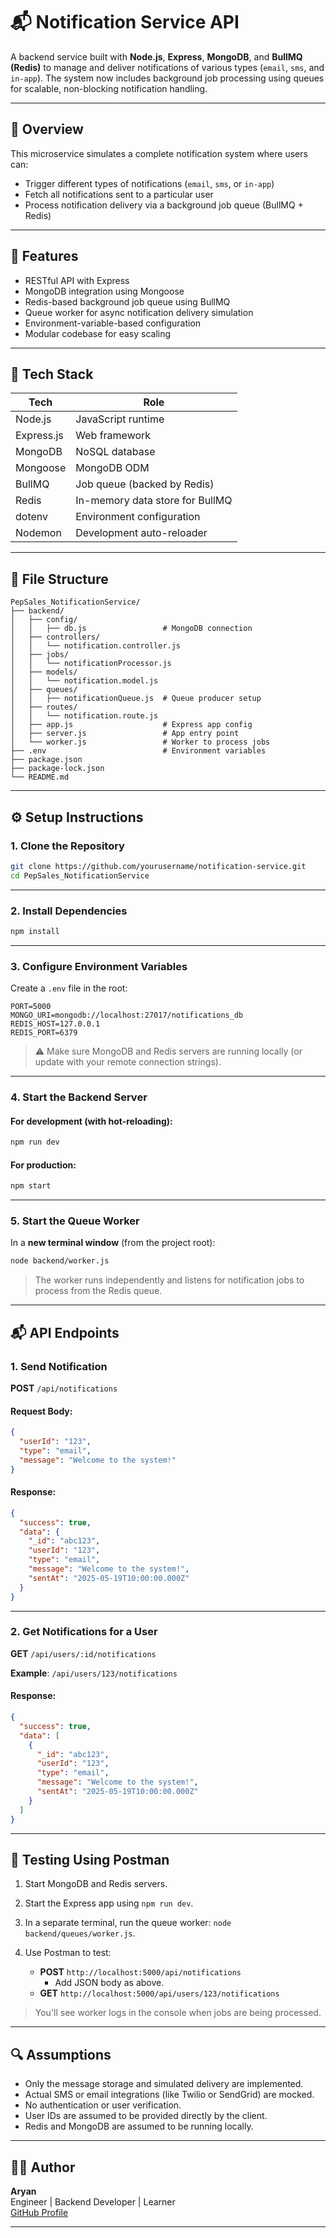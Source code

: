 # 📬 Notification Service API

A backend service built with **Node.js**, **Express**, **MongoDB**, and **BullMQ (Redis)** to manage and deliver notifications of various types (`email`, `sms`, and `in-app`). The system now includes background job processing using queues for scalable, non-blocking notification handling.

---

## 🧠 Overview

This microservice simulates a complete notification system where users can:

- Trigger different types of notifications (`email`, `sms`, or `in-app`)
- Fetch all notifications sent to a particular user
- Process notification delivery via a background job queue (BullMQ + Redis)

---

## 🗾 Features

- RESTful API with Express
- MongoDB integration using Mongoose
- Redis-based background job queue using BullMQ
- Queue worker for async notification delivery simulation
- Environment-variable-based configuration
- Modular codebase for easy scaling

---

## 🧰 Tech Stack

| Tech       | Role                               |
| ---------- | ---------------------------------- |
| Node.js    | JavaScript runtime                 |
| Express.js | Web framework                      |
| MongoDB    | NoSQL database                     |
| Mongoose   | MongoDB ODM                        |
| BullMQ     | Job queue (backed by Redis)        |
| Redis      | In-memory data store for BullMQ    |
| dotenv     | Environment configuration          |
| Nodemon    | Development auto-reloader          |

---

## 📁 File Structure

```
PepSales_NotificationService/
├── backend/
│   ├── config/
│   │   ├── db.js                 # MongoDB connection
│   ├── controllers/
│   │   └── notification.controller.js
│   ├── jobs/
│   │   └── notificationProcessor.js
│   ├── models/
│   │   └── notification.model.js
│   ├── queues/
│   │   ├── notificationQueue.js  # Queue producer setup
│   ├── routes/
│   │   └── notification.route.js
│   ├── app.js                    # Express app config
│   ├── server.js                 # App entry point
│   └── worker.js                 # Worker to process jobs
├── .env                          # Environment variables
├── package.json
├── package-lock.json
└── README.md
```

---

## ⚙️ Setup Instructions

### 1. Clone the Repository

```bash
git clone https://github.com/yourusername/notification-service.git
cd PepSales_NotificationService
```

---

### 2. Install Dependencies

```bash
npm install
```

---

### 3. Configure Environment Variables

Create a `.env` file in the root:

```
PORT=5000
MONGO_URI=mongodb://localhost:27017/notifications_db
REDIS_HOST=127.0.0.1
REDIS_PORT=6379
```

> ⚠️ Make sure MongoDB and Redis servers are running locally (or update with your remote connection strings).

---

### 4. Start the Backend Server

#### For development (with hot-reloading):

```bash
npm run dev
```

#### For production:

```bash
npm start
```

---

### 5. Start the Queue Worker

In a **new terminal window** (from the project root):

```bash
node backend/worker.js
```

> The worker runs independently and listens for notification jobs to process from the Redis queue.

---

## 📬 API Endpoints

### 1. **Send Notification**

**POST** `/api/notifications`

#### Request Body:

```json
{
  "userId": "123",
  "type": "email",
  "message": "Welcome to the system!"
}
```

#### Response:

```json
{
  "success": true,
  "data": {
    "_id": "abc123",
    "userId": "123",
    "type": "email",
    "message": "Welcome to the system!",
    "sentAt": "2025-05-19T10:00:00.000Z"
  }
}
```

---

### 2. **Get Notifications for a User**

**GET** `/api/users/:id/notifications`

**Example**: `/api/users/123/notifications`

#### Response:

```json
{
  "success": true,
  "data": [
    {
      "_id": "abc123",
      "userId": "123",
      "type": "email",
      "message": "Welcome to the system!",
      "sentAt": "2025-05-19T10:00:00.000Z"
    }
  ]
}
```

---

## 🧪 Testing Using Postman

1. Start MongoDB and Redis servers.
2. Start the Express app using `npm run dev`.
3. In a separate terminal, run the queue worker: `node backend/queues/worker.js`.
4. Use Postman to test:

   - **POST** `http://localhost:5000/api/notifications`
     - Add JSON body as above.
   - **GET** `http://localhost:5000/api/users/123/notifications`

> You'll see worker logs in the console when jobs are being processed.

---

## 🔍 Assumptions

- Only the message storage and simulated delivery are implemented.
- Actual SMS or email integrations (like Twilio or SendGrid) are mocked.
- No authentication or user verification.
- User IDs are assumed to be provided directly by the client.
- Redis and MongoDB are assumed to be running locally.

---


## 👨‍💼 Author

**Aryan**  
Engineer | Backend Developer | Learner  
[GitHub Profile](https://github.com/your-github-username)

---

